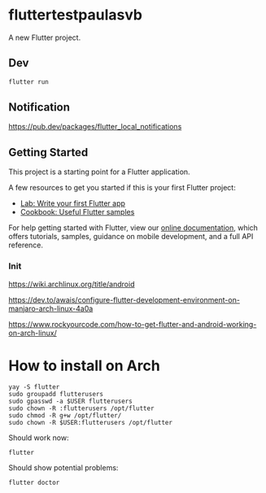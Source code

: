 # fluttertestpaulasvb

A new Flutter project.

## Dev

```bash
flutter run
```

## Notification

https://pub.dev/packages/flutter_local_notifications
## Getting Started

This project is a starting point for a Flutter application.

A few resources to get you started if this is your first Flutter project:

- [Lab: Write your first Flutter app](https://flutter.dev/docs/get-started/codelab)
- [Cookbook: Useful Flutter samples](https://flutter.dev/docs/cookbook)

For help getting started with Flutter, view our
[online documentation](https://flutter.dev/docs), which offers tutorials,
samples, guidance on mobile development, and a full API reference.

### Init

https://wiki.archlinux.org/title/android

https://dev.to/awais/configure-flutter-development-environment-on-manjaro-arch-linux-4a0a

https://www.rockyourcode.com/how-to-get-flutter-and-android-working-on-arch-linux/

# How to install on Arch

```
yay -S flutter
sudo groupadd flutterusers
sudo gpasswd -a $USER flutterusers
sudo chown -R :flutterusers /opt/flutter
sudo chmod -R g+w /opt/flutter/
sudo chown -R $USER:flutterusers /opt/flutter
```
Should work now:
```
flutter
```

Should show potential problems:
```
flutter doctor
```


